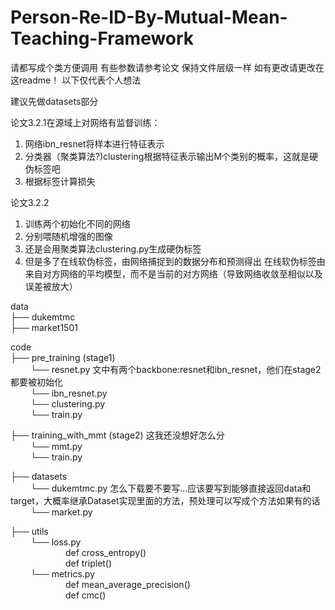 # Person-Re-ID-By-Mutual-Mean-Teaching-Framework

请都写成个类方便调用
有些参数请参考论文
保持文件层级一样
如有更改请更改在这readme！
以下仅代表个人想法

建议先做datasets部分

论文3.2.1在源域上对网络有监督训练：
1. 网络ibn_resnet将样本进行特征表示
2. 分类器（聚类算法?)clustering根据特征表示输出M个类别的概率，这就是硬伪标签吧
3. 根据标签计算损失

论文3.2.2
1. 训练两个初始化不同的网络
2. 分别喂随机增强的图像
3. 还是会用聚类算法clustering.py生成硬伪标签
4. 但是多了在线软伪标签，由网络捕捉到的数据分布和预测得出
在线软伪标签由来自对方网络的平均模型，而不是当前的对方网络（导致网络收敛至相似以及误差被放大）

data  
├── dukemtmc  
├── market1501

code  
├── pre_training (stage1)  
&emsp;&emsp; └── resnet.py 文中有两个backbone:resnet和ibn_resnet，他们在stage2都要被初始化  
&emsp;&emsp; └── ibn_resnet.py  
&emsp;&emsp; └── clustering.py  
&emsp;&emsp; └── train.py  
    
├── training_with_mmt (stage2) 这我还没想好怎么分  
&emsp;&emsp; └── mmt.py  
&emsp;&emsp; └── train.py  
    
├── datasets  
&emsp;&emsp; └── dukemtmc.py 怎么下载要不要写...应该要写到能够直接返回data和target，大概率继承Dataset实现里面的方法，预处理可以写成个方法如果有的话  
&emsp;&emsp; └── market.py  
    
├── utils  
&emsp;&emsp; └── loss.py  
&emsp;&emsp;&emsp;&emsp;&emsp;&emsp; def cross_entropy()  
&emsp;&emsp;&emsp;&emsp;&emsp;&emsp; def triplet()  
&emsp;&emsp; └── metrics.py  
&emsp;&emsp;&emsp;&emsp;&emsp;&emsp; def mean_average_precision()  
&emsp;&emsp;&emsp;&emsp;&emsp;&emsp; def cmc()  
